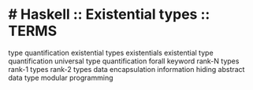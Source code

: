 # # Haskell :: Existential types :: TERMS

type quantification
existential types
existentials
existential type quantification
universal type quantification
forall keyword
rank-N types
rank-1 types
rank-2 types
data encapsulation
information hiding
abstract data type
modular programming
